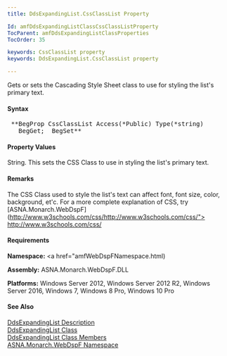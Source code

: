 ```yaml
---
title: DdsExpandingList.CssClassList Property

Id: amfDdsExpandingListClassCssClassListProperty
TocParent: amfDdsExpandingListClassProperties
TocOrder: 35

keywords: CssClassList property
keywords: DdsExpandingList.CssClassList property

---
```


Gets or sets the Cascading Style Sheet class to use for styling the list's primary text.

#### Syntax
<pre class="prettyprint"> **BegProp CssClassList Access(*Public) Type(*string)
   BegGet;  BegSet** </pre>

#### Property Values
String. This sets the CSS Class to use in styling the list's primary text.

#### Remarks
The CSS Class used to style the list's text can affect font, font size, color, background, et'c. For a more complete explanation of CSS, try [ASNA.Monarch.WebDspF](http://www.w3schools.com/css/http://www.w3schools.com/css/"> http://www.w3schools.com/css/</a>

#### Requirements
**Namespace:** <a href="amfWebDspFNamespace.html)

**Assembly:** ASNA.Monarch.WebDspF.DLL

**Platforms:** Windows Server 2012, Windows Server 2012 R2, Windows Server 2016, Windows 7, Windows 8 Pro, Windows 10 Pro

#### See Also
[DdsExpandingList Description](amfUnderstandingLists.html)<br /> [ DdsExpandingList Class](amfDdsExpandingListClass.html) <br /> [ DdsExpandingList Class Members](amfDdsExpandingListClassMembers.html) <br /> [ ASNA.Monarch.WebDspF Namespace](amfWebDspFNamespace.html) 
